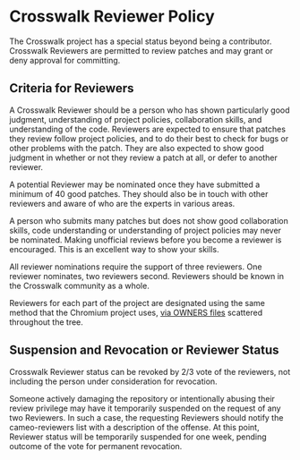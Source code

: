 # Crosswalk Reviewer Policy
The Crosswalk project has a special status beyond being a contributor. Crosswalk Reviewers are permitted to review patches and may grant or deny approval for committing.

## Criteria for Reviewers
A Crosswalk Reviewer should be a person who has shown particularly good judgment, understanding of project policies, collaboration skills, and understanding of the code. Reviewers are expected to ensure that patches they review follow project policies, and to do their best to check for bugs or other problems with the patch. They are also expected to show good judgment in whether or not they review a patch at all, or defer to another reviewer.

A potential Reviewer may be nominated once they have submitted a minimum of 40 good patches. They should also be in touch with other reviewers and aware of who are the experts in various areas.

A person who submits many patches but does not show good collaboration skills, code understanding or understanding of project policies may never be nominated. Making unofficial reviews before you become a reviewer is encouraged. This is an excellent way to show your skills.

All reviewer nominations require the support of three reviewers. One reviewer nominates, two reviewers second. Reviewers should be known in the Crosswalk community as a whole.

Reviewers for each part of the project are designated using the same method that the Chromium project uses, 
[via OWNERS files](http://dev.chromium.org/developers/owners-files) scattered throughout the tree.

## Suspension and Revocation or Reviewer Status
Crosswalk Reviewer status can be revoked by 2/3 vote of the reviewers, not including the person under consideration for revocation.

Someone actively damaging the repository or intentionally abusing their review privilege may have it temporarily suspended on the request of any two Reviewers. In such a case, the requesting Reviewers should notify the cameo-reviewers list with a description of the offense. At this point, Reviewer status will be temporarily suspended for one week, pending outcome of the vote for permanent revocation.
